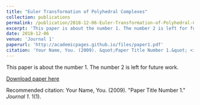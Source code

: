 ```yaml
---
title: "Euler Transformation of Polyhedral Complexes"
collection: publications
permalink: /publication/2018-12-06-Euler-Transformation-of-Polyhedral-Complexes
excerpt: 'This paper is about the number 1. The number 2 is left for future work.'
date: 2018-12-06
venue: 'Journal 1'
paperurl: 'http://academicpages.github.io/files/paper1.pdf'
citation: 'Your Name, You. (2009). &quot;Paper Title Number 1.&quot; <i>Journal 1</i>. 1(1).'
---
```

This paper is about the number 1. The number 2 is left for future work.

[Download paper here](http://academicpages.github.io/files/paper1.pdf)

Recommended citation: Your Name, You. (2009). "Paper Title Number 1." <i>Journal 1</i>. 1(1).